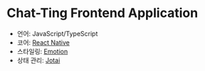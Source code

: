 # Chat-Ting Frontend Application

- 언어: JavaScript/TypeScript
- 코어: [React Native](https://reactnative.dev/)
- 스타일링: [Emotion](https://emotion.sh/docs/@emotion/native)
- 상태 관리: [Jotai](https://jotai.org/docs/guides/react-native)
